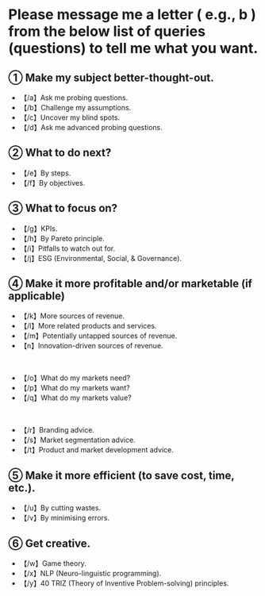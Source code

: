 # Please message me a letter ( e.g., b ) from the below list of queries (questions) to tell me what you want.

## **① Make my subject better-thought-out.**

- 【/a】Ask me probing questions.
- 【/b】Challenge my assumptions.
- 【/c】Uncover my blind spots.
- 【/d】Ask me advanced probing questions.

## **② What to do next?**

- 【/e】By steps.
- 【/f】By objectives.

## **③ What to focus on?**

- 【/g】KPIs.
- 【/h】By Pareto principle.
- 【/i】Pitfalls to watch out for.
- 【/j】ESG (Environmental, Social, & Governance).

## **④ Make it more profitable and/or marketable (if applicable)**
 
- 【/k】More sources of revenue.
- 【/l】More related products and services.
- 【/m】Potentially untapped sources of revenue.
- 【n】Innovation-driven sources of revenue.

</br>

- 【/o】What do my markets need?
- 【/p】What do my markets want?
- 【/q】What do my markets value?

 </br>
 
- 【/r】Branding advice.
- 【/s】Market segmentation advice.
- 【/t】Product and market development advice.

## **⑤ Make it more efficient (to save cost, time, etc.).**

- 【/u】By cutting wastes.
- 【/v】By minimising errors.

## **⑥ Get creative.**

- 【/w】Game theory.
- 【/x】NLP (Neuro-linguistic programming).
- 【/y】40 TRIZ (Theory of Inventive Problem-solving) principles.

